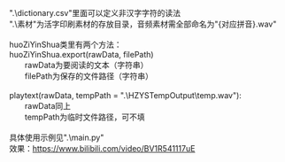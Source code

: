 ".\dictionary.csv"里面可以定义非汉字字符的读法<br>
".\素材\"为活字印刷素材的存放目录，音频素材需全部命名为"{对应拼音}.wav"<br>
<br>
huoZiYinShua类里有两个方法：<br>
huoZiYinShua.export(rawData, filePath)<br>
	&emsp;&emsp;rawData为要阅读的文本（字符串）<br>
	&emsp;&emsp;filePath为保存的文件路径（字符串）<br>
<br>
playtext(rawData, tempPath = ".\\HZYSTempOutput\\temp.wav"):<br>
	&emsp;&emsp;rawData同上<br>
	&emsp;&emsp;tempPath为临时文件路径，可不填<br>
<br>
具体使用示例见".\main.py"<br>
效果：https://www.bilibili.com/video/BV1R541117uE

